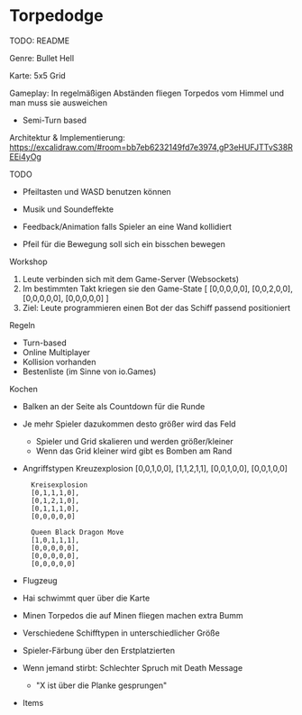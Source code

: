 # Torpedodge

TODO: README

Genre: Bullet Hell  

Karte: 5x5 Grid  

Gameplay: In regelmäßigen Abständen fliegen Torpedos vom Himmel und man muss sie ausweichen  
- Semi-Turn based

Architektur & Implementierung: https://excalidraw.com/#room=bb7eb6232149fd7e3974,gP3eHUFJTTvS38REEi4yOg

TODO
- Pfeiltasten und WASD benutzen können
- Musik und Soundeffekte
- Feedback/Animation falls Spieler an eine Wand kollidiert

- Pfeil für die Bewegung soll sich ein bisschen bewegen 

Workshop
1. Leute verbinden sich mit dem Game-Server (Websockets)
2. Im bestimmten Takt kriegen sie den Game-State
    [
        [0,0,0,0,0],
        [0,0,2,0,0],
        [0,0,0,0,0],
        [0,0,0,0,0]
    ]
3. Ziel: Leute programmieren einen Bot der das Schiff passend positioniert

Regeln
- Turn-based
- Online Multiplayer
- Kollision vorhanden
- Bestenliste (im Sinne von io.Games)

Kochen
- Balken an der Seite als Countdown für die Runde
- Je mehr Spieler dazukommen desto größer wird das Feld
    - Spieler und Grid skalieren und werden größer/kleiner
    - Wenn das Grid kleiner wird gibt es Bomben am Rand
- Angriffstypen
        Kreuzexplosion
        [0,0,1,0,0],
        [1,1,2,1,1],
        [0,0,1,0,0],
        [0,0,1,0,0]
        
        Kreisexplosion
        [0,1,1,1,0],
        [0,1,2,1,0],
        [0,1,1,1,0],
        [0,0,0,0,0]

        Queen Black Dragon Move
        [1,0,1,1,1],
        [0,0,0,0,0],
        [0,0,0,0,0],
        [0,0,0,0,0]
- Flugzeug
- Hai
    schwimmt quer über die Karte

- Minen
    Torpedos die auf Minen fliegen machen extra Bumm

- Verschiedene Schifftypen in unterschiedlicher Größe
- Spieler-Färbung über den Erstplatzierten
- Wenn jemand stirbt: Schlechter Spruch mit Death Message
    - "X ist über die Planke gesprungen"
- Items
